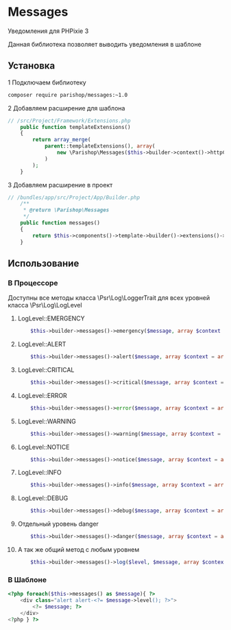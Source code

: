 # Messages

Уведомления для PHPixie 3

Данная библиотека позволяет выводить уведомления в шаблоне

## Установка
1 Подключаем библиотеку
```sh
composer require parishop/messages:~1.0
```
2 Добавляем расширение для шаблона
```php
// /src/Project/Framework/Extensions.php
    public function templateExtensions()
    {
        return array_merge(
            parent::templateExtensions(), array(
                new \Parishop\Messages($this->builder->context()->httpContext()),
            )
        );
    }
```
3 Добавляем расширение в проект
```php
// /bundles/app/src/Project/App/Builder.php
    /**
     * @return \Parishop\Messages
     */
    public function messages()
    {
        return $this->components()->template->builder()->extensions()->get('messages');
    }
```

## Использование

### В Процессоре
Доступны все методы класса \Psr\Log\LoggerTrait для всех уровней класса \Psr\Log\LogLevel
1. LogLevel::EMERGENCY
    ```php
        $this->builder->messages()->emergency($message, array $context = array())
     ```
2. LogLevel::ALERT
    ```php
        $this->builder->messages()->alert($message, array $context = array())
     ```
3. LogLevel::CRITICAL
    ```php
        $this->builder->messages()->critical($message, array $context = array())
     ```
4. LogLevel::ERROR
    ```php
        $this->builder->messages()->error($message, array $context = array())
     ```
5. LogLevel::WARNING
    ```php
        $this->builder->messages()->warning($message, array $context = array())
     ```
6. LogLevel::NOTICE
    ```php
        $this->builder->messages()->notice($message, array $context = array())
     ```
7. LogLevel::INFO
    ```php
        $this->builder->messages()->info($message, array $context = array())
     ```
8. LogLevel::DEBUG
    ```php
        $this->builder->messages()->debug($message, array $context = array())
     ```
9. Отдельный уровень danger
    ```php
        $this->builder->messages()->danger($message, array $context = array())
     ```
10. А так же общий метод с любым уровнем
    ```php
        $this->builder->messages()->log($level, $message, array $context = array())
     ```
     
### В Шаблоне
```php
<?php foreach($this->messages() as $message){ ?>
    <div class="alert alert-<?= $message->level(); ?>">
        <?= $message; ?>
    </div>
<?php } ?>
```
